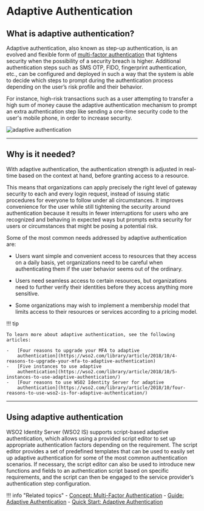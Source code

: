 # Adaptive Authentication

## What is adaptive authentication?

Adaptive authentication, also known as step-up authentication, is an evolved and flexible form of [multi-factor authentication]({{base_path}}/multi-factor-authentication) that tightens security when the possibility of a security breach is higher. Additional authentication steps such as SMS OTP, FIDO, fingerprint authentication, etc., can be configured and deployed in such a way that the system is able to decide which steps to prompt during the authentication process depending on the user’s risk profile and their behavior.  

For instance, high-risk transactions such as a user attempting to transfer a high sum of money cause the adaptive authentication mechanism to prompt an extra authentication step like sending a one-time security code to the user's mobile phone, in order to increase security.

![adaptive authentication]({{base_path}}/assets/img/concepts/adaptive-authentication.png)

---

## Why is it needed?

With adaptive authentication, the authentication strength is adjusted in real-time based on the context at hand, before granting access to a resource. 

This means that organizations can apply precisely the right level of gateway security to each and every login request, instead of issuing static procedures for everyone to follow under all circumstances. It improves convenience for the user while still tightening the security around authentication because it results in fewer interruptions for users who are recognized and behaving in expected ways but prompts extra security for users or circumstances that might be posing a potential risk. 

Some of the most common needs addressed by adaptive authentication are:

- Users want simple and convenient access to resources that they access on a daily basis, yet organizations need to be careful when authenticating them if the user behavior seems out of the ordinary. 

- Users need seamless access to certain resources, but organizations need to further verify their identities before they access anything more sensitive. 

- Some organizations may wish to implement a membership model that limits access to their resources or services according to a pricing model. 


!!! tip
    
    To learn more about adaptive authentication, see the following articles:
    
    -   [Four reasons to upgrade your MFA to adaptive
        authentication](https://wso2.com/library/article/2018/10/4-reasons-to-upgrade-your-mfa-to-adaptive-authentication)
    -   [Five instances to use adaptive
        authentication](https://wso2.com/library/article/2018/10/5-instances-to-use-adaptive-authentication/)
    -   [Four reasons to use WSO2 Identity Server for adaptive
        authentication](https://wso2.com/library/article/2018/10/four-reasons-to-use-wso2-is-for-adaptive-authentication/)

---

## Using adaptive authentication

WSO2 Identity Server (WSO2 IS) supports script-based adaptive authentication, which allows using a provided script editor to set up appropriate authentication factors depending on the requirement. The script editor provides a set of predefined templates that can be used to easily set up adaptive authentication for some of the most common authentication scenarios. If necessary, the script editor can also be used to introduce new functions and fields to an authentication script based on specific requirements, and the script can then be engaged to the service provider’s authentication step configuration.

!!! info "Related topics"
    - [Concept: Multi-Factor Authentication]({{base_path}}/multi-factor-authentication)
    - [Guide: Adaptive Authentication]({{base_path}}/guides/adaptive-auth/configure-adaptive-auth)
    - [Quick Start: Adaptive Authentication]({{base_path}}/quick-starts/adaptive-auth-overview)



